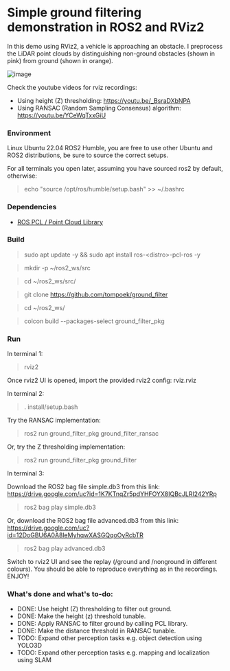 # Simple ground filtering demonstration in ROS2 and RViz2

In this demo using RViz2, a vehicle is approaching an obstacle. I preprocess the LiDAR point clouds by distinguishing non-ground obstacles (shown in pink) from ground (shown in orange).

![image](https://github.com/user-attachments/assets/56063519-433f-498a-a950-3ef27c93baf6)

Check the youtube videos for rviz recordings:

* Using height (Z) thresholding: https://youtu.be/_BsraDXbNPA
* Using RANSAC (Random Sampling Consensus) algorithm: https://youtu.be/YCeWqTxxGiU

### Environment

Linux Ubuntu 22.04 ROS2 Humble, you are free to use other Ubuntu and ROS2 distributions, be sure to source the correct setups.

For all terminals you open later, assuming you have sourced ros2 by default, otherwise:

> echo "source /opt/ros/humble/setup.bash" >> ~/.bashrc

### Dependencies

* [ROS PCL / Point Cloud Library](http://wiki.ros.org/pcl_ros)

### Build

> sudo apt update -y && sudo apt install ros-\<distro\>-pcl-ros -y

> mkdir -p ~/ros2_ws/src

> cd ~/ros2_ws/src/

> git clone https://github.com/tompoek/ground_filter

> cd ~/ros2_ws/

> colcon build --packages-select ground_filter_pkg

### Run

In terminal 1:

> rviz2

Once rviz2 UI is opened, import the provided rviz2 config: rviz.rviz

In terminal 2:

> . install/setup.bash

Try the RANSAC implementation:

> ros2 run ground_filter_pkg ground_filter_ransac

Or, try the Z thresholding implementation:

> ros2 run ground_filter_pkg ground_filter

In terminal 3:

Download the ROS2 bag file simple.db3 from this link: https://drive.google.com/uc?id=1K7KTnqZr5pdYHFOYX8IQBcJLRl242YRp

> ros2 bag play simple.db3

Or, download the ROS2 bag file advanced.db3 from this link: https://drive.google.com/uc?id=12DoGBU6A0A8leMyhqwXASGQqoOyRcbTR

> ros2 bag play advanced.db3

Switch to rviz2 UI and see the replay (/ground and /nonground in different colours). You should be able to reproduce everything as in the recordings. ENJOY!

### What's done and what's to-do:

- DONE: Use height (Z) thresholding to filter out ground.
- DONE: Make the height (z) threshold tunable.
- DONE: Apply RANSAC to filter ground by calling PCL library.
- DONE: Make the distance threshold in RANSAC tunable.
- TODO: Expand other perception tasks e.g. object detection using YOLO3D
- TODO: Expand other perception tasks e.g. mapping and localization using SLAM
